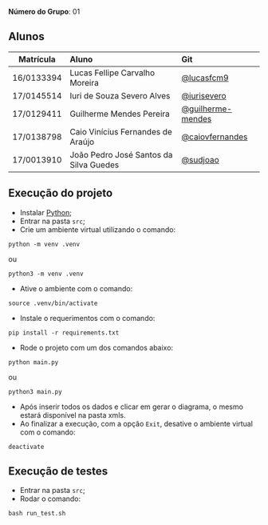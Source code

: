 **Número do Grupo**: 01<br>

## Alunos
|Matrícula | Aluno | Git |
| :-: | :-- | :-- |
| 16/0133394 | Lucas Fellipe Carvalho Moreira| [@lucasfcm9](https://github.com/lucasfcm9) | 
| 17/0145514 | Iuri de Souza Severo Alves| [@iurisevero](https://github.com/iurisevero) | 
| 17/0129411 | Guilherme Mendes Pereira | [@guilherme-mendes](https://github.com/guilherme-mendes) | 
| 17/0138798 | Caio Vinícius Fernandes de Araújo | [@caiovfernandes](https://github.com/caiovfernandes) | 
| 17/0013910 | João Pedro José Santos da Silva Guedes | [@sudjoao](https://github.com/sudjoao) | 

## Execução do projeto

- Instalar [Python](https://www.python.org/downloads/);
- Entrar na pasta `src`;
- Crie um ambiente virtual utilizando o comando:
```
python -m venv .venv
```
ou
```
python3 -m venv .venv
```
- Ative o ambiente com o comando:
```
source .venv/bin/activate
```
- Instale o requerimentos com o comando:
```
pip install -r requirements.txt
```
- Rode o projeto com um dos comandos abaixo:

```Comando 1
python main.py
```
ou
```Comando 2
python3 main.py
```

- Após inserir todos os dados e clicar em gerar o diagrama, o mesmo estará disponível na pasta xmls.
- Ao finalizar a execução, com a opção ```Exit```, desative o ambiente virtual com o comando:
```
deactivate
```

## Execução de testes
- Entrar na pasta `src`;
- Rodar o comando:
```
bash run_test.sh
```
